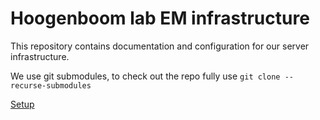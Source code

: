 # Hoogenboom lab EM infrastructure
This repository contains documentation and configuration for our server infrastructure.

We use git submodules, to check out the repo fully use `git clone --recurse-submodules`

[Setup](./docs/Setup.md)
